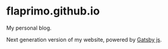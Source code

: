 # flaprimo.github.io

My personal blog.

Next generation version of my website, powered by [Gatsby js](https://www.gatsby.js).
